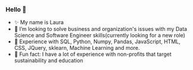 ### Hello 👋

- ✨ My name is Laura
- 🤔 I’m looking to solve business and organization's issues with my Data Science and Software Engineer skills(currently looking for a new role)
- 💬 Experience with SQL, Python, Numpy, Pandas, JavaScript, HTML, CSS, JQuery, sklearn, Machine Learning and more.
- 🔭 Fun fact: I have a lot of experience with non-profits that target sustainability and education

